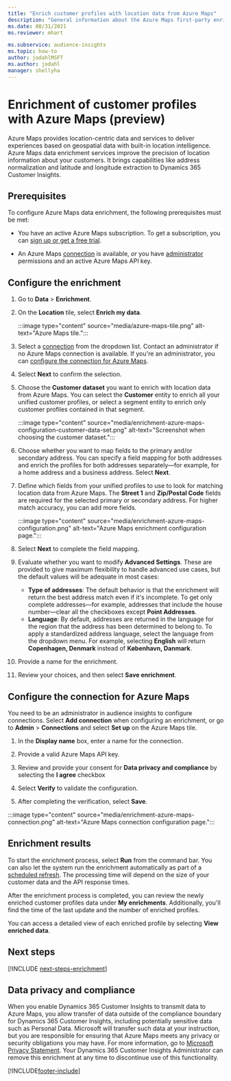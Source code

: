 ```yaml
---
title: "Enrich customer profiles with location data from Azure Maps"
description: "General information about the Azure Maps first-party enrichment."
ms.date: 08/31/2021
ms.reviewer: mhart

ms.subservice: audience-insights
ms.topic: how-to
author: jodahlMSFT
ms.author: jodahl
manager: shellyha
---
```


# Enrichment of customer profiles with Azure Maps (preview)

Azure Maps provides location-centric data and services to deliver experiences based on geospatial data with built-in location intelligence. Azure Maps data enrichment services improve the precision of location information about your customers. It brings capabilities like address normalization and latitude and longitude extraction to Dynamics 365 Customer Insights.

## Prerequisites

To configure Azure Maps data enrichment, the following prerequisites must be met:

- You have an active Azure Maps subscription. To get a subscription, you can [sign up or get a free trial](https://azure.microsoft.com/services/azure-maps/).

- An Azure Maps [connection](connections.md) is available, *or* you have [administrator](permissions.md#admin) permissions and an active Azure Maps API key.

## Configure the enrichment

1. Go to **Data** > **Enrichment**. 

1. On the **Location** tile, select **Enrich my data**.

   :::image type="content" source="media/azure-maps-tile.png" alt-text="Azure Maps tile.":::

1. Select a [connection](connections.md) from the dropdown list. Contact an administrator if no Azure Maps connection is available. If you're an administrator, you can [configure the connection for Azure Maps](#configure-the-connection-for-azure-maps). 

1. Select **Next** to confirm the selection.

1. Choose the **Customer dataset** you want to enrich with location data from Azure Maps. You can select the **Customer** entity to enrich all your unified customer profiles, or select a segment entity to enrich only customer profiles contained in that segment.

    :::image type="content" source="media/enrichment-azure-maps-configuration-customer-data-set.png" alt-text="Screenshot when choosing the customer dataset.":::

1. Choose whether you want to map fields to the primary and/or secondary address. You can specify a field mapping for both addresses and enrich the profiles for both addresses separately&mdash;for example, for a home address and a business address. Select **Next**.

1. Define which fields from your unified profiles to use to look for matching location data from Azure Maps. The **Street 1** and **Zip/Postal Code** fields are required for the selected primary or secondary address. For higher match accuracy, you can add more fields.

   :::image type="content" source="media/enrichment-azure-maps-configuration.png" alt-text="Azure Maps enrichment configuration page.":::

1. Select **Next** to complete the field mapping.

1. Evaluate whether you want to modify **Advanced Settings**. These are provided to give maximum flexibility to handle advanced use cases, but the default values will be adequate in most cases:
   - **Type of addresses**: The default behavior is that the enrichment will return the best address match even if it's incomplete. To get only complete addresses&mdash;for example, addresses that include the house number&mdash;clear all the checkboxes except **Point Addresses**. 
   - **Language**: By default, addresses are returned in the language for the region that the address has been determined to belong to. To apply a standardized address language, select the language from the dropdown menu. For example, selecting **English** will return **Copenhagen, Denmark** instead of **København, Danmark**.

1. Provide a name for the enrichment.

1. Review your choices, and then select **Save enrichment**.

## Configure the connection for Azure Maps

You need to be an administrator in audience insights to configure connections. Select **Add connection** when configuring an enrichment, or go to **Admin** > **Connections** and select **Set up** on the Azure Maps tile.

1. In the **Display name** box, enter a name for the connection.

1. Provide a valid Azure Maps API key.

1. Review and provide your consent for **Data privacy and compliance** by selecting the **I agree** checkbox

1. Select **Verify** to validate the configuration.

1. After completing the verification, select **Save**.

:::image type="content" source="media/enrichment-azure-maps-connection.png" alt-text="Azure Maps connection configuration page.":::

## Enrichment results

To start the enrichment process, select **Run** from the command bar. You can also let the system run the enrichment automatically as part of a [scheduled refresh](system.md#schedule-tab). The processing time will depend on the size of your customer data and the API response times.

After the enrichment process is completed, you can review the newly enriched customer profiles data under **My enrichments**. Additionally, you'll find the time of the last update and the number of enriched profiles.

You can access a detailed view of each enriched profile by selecting **View enriched data**.

## Next steps

[!INCLUDE [next-steps-enrichment](../includes/next-steps-enrichment.md)]

## Data privacy and compliance

When you enable Dynamics 365 Customer Insights to transmit data to Azure Maps, you allow transfer of data outside of the compliance boundary for Dynamics 365 Customer Insights, including potentially sensitive data such as Personal Data. Microsoft will transfer such data at your instruction, but you are responsible for ensuring that Azure Maps meets any privacy or security obligations you may have. For more information, go to [Microsoft Privacy Statement](https://go.microsoft.com/fwlink/?linkid=396732).
Your Dynamics 365 Customer Insights Administrator can remove this enrichment at any time to discontinue use of this functionality.

[!INCLUDE[footer-include](../includes/footer-banner.md)]
